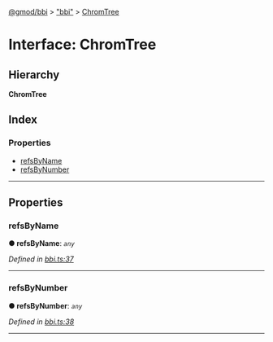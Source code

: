 [@gmod/bbi](../README.md) > ["bbi"](../modules/_bbi_.md) > [ChromTree](../interfaces/_bbi_.chromtree.md)

# Interface: ChromTree

## Hierarchy

**ChromTree**

## Index

### Properties

* [refsByName](_bbi_.chromtree.md#refsbyname)
* [refsByNumber](_bbi_.chromtree.md#refsbynumber)

---

## Properties

<a id="refsbyname"></a>

###  refsByName

**● refsByName**: *`any`*

*Defined in [bbi.ts:37](https://github.com/gmod/bbi-js/blob/27f8971/src/bbi.ts#L37)*

___
<a id="refsbynumber"></a>

###  refsByNumber

**● refsByNumber**: *`any`*

*Defined in [bbi.ts:38](https://github.com/gmod/bbi-js/blob/27f8971/src/bbi.ts#L38)*

___

